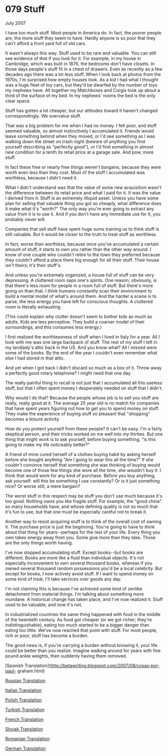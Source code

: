 # 079 Stuff


  
 
  
 July 2007   
  
 I have too much stuff. Most people in America do. In fact, the poorer people are, the more stuff they seem to have. Hardly anyone is so poor that they can't afford a front yard full of old cars.   
  
 It wasn't always this way. Stuff used to be rare and valuable. You can still see evidence of that if you look for it. For example, in my house in Cambridge, which was built in 1876, the bedrooms don't have closets. In those days people's stuff fit in a chest of drawers. Even as recently as a few decades ago there was a lot less stuff. When I look back at photos from the 1970s, I'm surprised how empty houses look. As a kid I had what I thought was a huge fleet of toy cars, but they'd be dwarfed by the number of toys my nephews have. All together my Matchboxes and Corgis took up about a third of the surface of my bed. In my nephews' rooms the bed is the only clear space.   
  
 Stuff has gotten a lot cheaper, but our attitudes toward it haven't changed correspondingly. We overvalue stuff.   
  
 That was a big problem for me when I had no money. I felt poor, and stuff seemed valuable, so almost instinctively I accumulated it. Friends would leave something behind when they moved, or I'd see something as I was walking down the street on trash night (beware of anything you find yourself describing as "perfectly good"), or I'd find something in almost new condition for a tenth its retail price at a garage sale. And pow, more stuff.   
  
 In fact these free or nearly free things weren't bargains, because they were worth even less than they cost. Most of the stuff I accumulated was worthless, because I didn't need it.   
  
 What I didn't understand was that the value of some new acquisition wasn't the difference between its retail price and what I paid for it. It was the value I derived from it. Stuff is an extremely illiquid asset. Unless you have some plan for selling that valuable thing you got so cheaply, what difference does it make what it's "worth?" The only way you're ever going to extract any value from it is to use it. And if you don't have any immediate use for it, you probably never will.   
  
 Companies that sell stuff have spent huge sums training us to think stuff is still valuable. But it would be closer to the truth to treat stuff as worthless.   
  
 In fact, worse than worthless, because once you've accumulated a certain amount of stuff, it starts to own you rather than the other way around. I know of one couple who couldn't retire to the town they preferred because they couldn't afford a place there big enough for all their stuff. Their house isn't theirs; it's their stuff's.   
  
 And unless you're extremely organized, a house full of stuff can be very depressing. A cluttered room saps one's spirits. One reason, obviously, is that there's less room for people in a room full of stuff. But there's more going on than that. I think humans constantly scan their environment to build a mental model of what's around them. And the harder a scene is to parse, the less energy you have left for conscious thoughts. A cluttered room is literally exhausting.   
  
 (This could explain why clutter doesn't seem to bother kids as much as adults. Kids are less perceptive. They build a coarser model of their surroundings, and this consumes less energy.)   
  
 I first realized the worthlessness of stuff when I lived in Italy for a year. All I took with me was one large backpack of stuff. The rest of my stuff I left in my landlady's attic back in the US. And you know what? All I missed were some of the books. By the end of the year I couldn't even remember what else I had stored in that attic.   
  
 And yet when I got back I didn't discard so much as a box of it. Throw away a perfectly good rotary telephone? I might need that one day.   
  
 The really painful thing to recall is not just that I accumulated all this useless stuff, but that I often spent money I desperately needed on stuff that I didn't.   
  
 Why would I do that? Because the people whose job is to sell you stuff are really, really good at it. The average 25 year old is no match for companies that have spent years figuring out how to get you to spend money on stuff. They make the experience of buying stuff so pleasant that "shopping" becomes a leisure activity.   
  
 How do you protect yourself from these people? It can't be easy. I'm a fairly skeptical person, and their tricks worked on me well into my thirties. But one thing that might work is to ask yourself, before buying something, "is this going to make my life noticeably better?"   
  
 A friend of mine cured herself of a clothes buying habit by asking herself before she bought anything "Am I going to wear this all the time?" If she couldn't convince herself that something she was thinking of buying would become one of those few things she wore all the time, she wouldn't buy it. I think that would work for any kind of purchase. Before you buy anything, ask yourself: will this be something I use constantly? Or is it just something nice? Or worse still, a mere bargain?   
  
 The worst stuff in this respect may be stuff you don't use much because it's too good. Nothing owns you like fragile stuff. For example, the "good china" so many households have, and whose defining quality is not so much that it's fun to use, but that one must be especially careful not to break it.   
  
 Another way to resist acquiring stuff is to think of the overall cost of owning it. The purchase price is just the beginning. You're going to have to _think_ about that thing for years--perhaps for the rest of your life. Every thing you own takes energy away from you. Some give more than they take. Those are the only things worth having.   
  
 I've now stopped accumulating stuff. Except books--but books are different. Books are more like a fluid than individual objects. It's not especially inconvenient to own several thousand books, whereas if you owned several thousand random possessions you'd be a local celebrity. But except for books, I now actively avoid stuff. If I want to spend money on some kind of treat, I'll take services over goods any day.   
  
 I'm not claiming this is because I've achieved some kind of zenlike detachment from material things. I'm talking about something more mundane. A historical change has taken place, and I've now realized it. Stuff used to be valuable, and now it's not.   
  
 In industrialized countries the same thing happened with food in the middle of the twentieth century. As food got cheaper (or we got richer; they're indistinguishable), eating too much started to be a bigger danger than eating too little. We've now reached that point with stuff. For most people, rich or poor, stuff has become a burden.   
  
 The good news is, if you're carrying a burden without knowing it, your life could be better than you realize. Imagine walking around for years with five pound ankle weights, then suddenly having them removed.   
  
 
  
 
  
 
  
 
  
 
  
 
  
 
  
 
  
 
  
 [Spanish Translation](http://betawriting.blogspot.com/2007/08/cosas-por-paul- graham.html)   
  
 [Russian Translation](http://ryba4.com/translations/stuff)   
  
 
  
 [Italian Translation](http://www.internazionale.it/interblog/index.php?itemid=2196)   
  
 [Polish Translation](http://nhw.pl/pl/2007/11/rzeczy)   
  
 
  
 [Turkish Translation](http://tayfunsen.blogspot.com/2007/12/eyalar.html)   
  
 [French Translation](http://versionfrancaise.blogspot.com/2008/07/trucs.html)   
  
 
  
 [Slovak Translation](http://aan.bloguje.sk/801255-veci-paul-graham.php)   
  
 [Romanian Translation](http://marius.sigheti.eu/lucruri/)   
  
 
  
 [German Translation](http://52wege.de/von-der-wertlosigkeit-der-dinge)   
  
 
  
 
  
 

 


